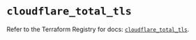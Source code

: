 # `cloudflare_total_tls`

Refer to the Terraform Registry for docs: [`cloudflare_total_tls`](https://registry.terraform.io/providers/cloudflare/cloudflare/4.46.0/docs/resources/total_tls).

